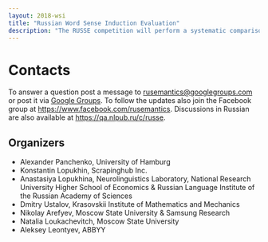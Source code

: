 ```yaml
---
layout: 2018-wsi
title: "Russian Word Sense Induction Evaluation"
description: "The RUSSE competition will perform a systematic comparison and evaluation of the baseline and the most recent approaches to word sense induction and disambuguation."
---
```


# Contacts

To answer a question post a message to [rusemantics@googlegroups.com](mailto:rusemantics@googlegroups.com) or post it via [Google Groups](https://groups.google.com/forum/?fromgroups#!forum/rusemantics). To follow the updates also join the Facebook group at <https://www.facebook.com/rusemantics>. Discussions in Russian are also available at <https://qa.nlpub.ru/c/russe>.

## Organizers

* Alexander Panchenko, University of Hamburg
* Konstantin Lopukhin, Scrapinghub Inc.
* Anastasiya Lopukhina, Neurolinguistics Laboratory, National Research University Higher School of Economics & Russian Language Institute of the Russian Academy of Sciences
* Dmitry Ustalov, Krasovskii Institute of Mathematics and Mechanics
* Nikolay Arefyev, Moscow State University & Samsung Research
* Natalia Loukachevitch, Moscow State University
* Aleksey Leontyev, ABBYY
